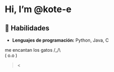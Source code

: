 # Hi, I’m @kote-e

## 🌱 Habilidades
- **Lenguajes de programación:** Python, Java, C

me encantan los gatos
 /\_/\  
( o.o ) 
 >  <  

<!---
kote-e/kote-e is a ✨ special ✨ repository because its `README.md` (this file) appears on your GitHub profile.
You can click the Preview link to take a look at your changes.
--->
